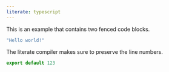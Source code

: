 ```yaml
---
literate: typescript
---
```

This is an example that contains two fenced code blocks.

```typescript
"Hello world!"
```

The literate compiler makes sure to preserve the line numbers.

```typescript
export default 123
```
